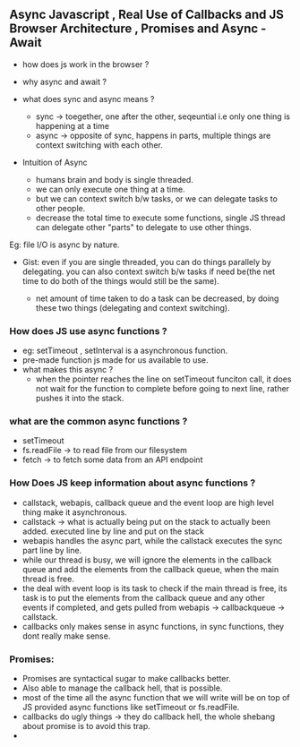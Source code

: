 ## Async Javascript , Real Use of Callbacks and JS Browser Architecture , Promises and Async - Await

- how does js work in the browser ?
- why async and await ?

- what does sync and async means ?

  - sync -> toegether, one after the other, seqeuntial i.e only one thing is happening at a time
  - async -> opposite of sync, happens in parts,
    multiple things are context switching with each other.

- Intuition of Async

  - humans brain and body is single threaded.
  - we can only execute one thing at a time.
  - but we can context switch b/w tasks, or we can delegate tasks to other people.
  - decrease the total time to execute some functions, single JS thread can delegate other "parts" to delegate to use other things.

Eg: file I/O is async by nature.

- Gist: even if you are single threaded, you can do things parallely by delegating. you can also context switch b/w tasks if need be(the net time to do both of the things would still be the same).

  - net amount of time taken to do a task can be decreased, by doing these two things (delegating and context switching).

### How does JS use async functions ?

- eg: setTimeout , setInterval is a asynchronous function.
- pre-made function js made for us available to use.
- what makes this async ?
  - when the pointer reaches the line on setTimeout funciton call, it does not wait for the function to complete before going to next line, rather pushes it into the stack.

### what are the common async functions ?

- setTimeout
- fs.readFile -> to read file from our filesystem
- fetch -> to fetch some data from an API endpoint

### How Does JS keep information about async functions ?

- callstack, webapis, callback queue and the event loop are high level thing make it asynchronous.
- callstack -> what is actually being put on the stack to actually been added. executed line by line and put on the stack
- webapis handles the async part, while the callstack executes the sync part line by line.
- while our thread is busy, we will ignore the elements in the callback queue and add the elements from the callback queue, when the main thread is free.
- the deal with event loop is its task to check if the main thread is free, its task is to put the elements from the callback queue and any other events if completed, and gets pulled from webapis -> callbackqueue -> callstack.
- callbacks only makes sense in async functions, in sync functions, they dont really make sense.

### Promises:

- Promises are syntactical sugar to make callbacks better.
- Also able to manage the callback hell, that is possible.
- most of the time all the async function that we will write will be on top of JS provided async functions like setTimeout or fs.readFile.
- callbacks do ugly things -> they do callback hell, the whole shebang about promise is to avoid this trap.
-
